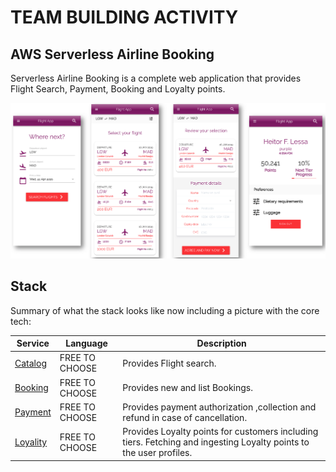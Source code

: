 # TEAM BUILDING ACTIVITY


## AWS Serverless Airline Booking

Serverless Airline Booking is a complete web application that provides Flight Search, Payment, Booking and Loyalty points.



![Serverless Airline Booking sample](./media/views/../../Media/prototype-whole-app.png)



## Stack

Summary of what the stack looks like now including a picture with the core tech:




Service | Language | Description
------------------------------------------------- | ------------------------------------------------- | ---------------------------------------------------------------------------------
[Catalog](./catalog.md) | FREE TO CHOOSE | Provides Flight search. 
[Booking](./booking.md) | FREE TO CHOOSE | Provides new and list Bookings. 
[Payment](./payment.md) | FREE TO CHOOSE | Provides payment authorization ,collection  and refund in case of cancellation.  
[Loyality](./loyality.md) | FREE TO CHOOSE | Provides Loyalty points for customers including tiers. Fetching and ingesting Loyalty points to the user profiles.
